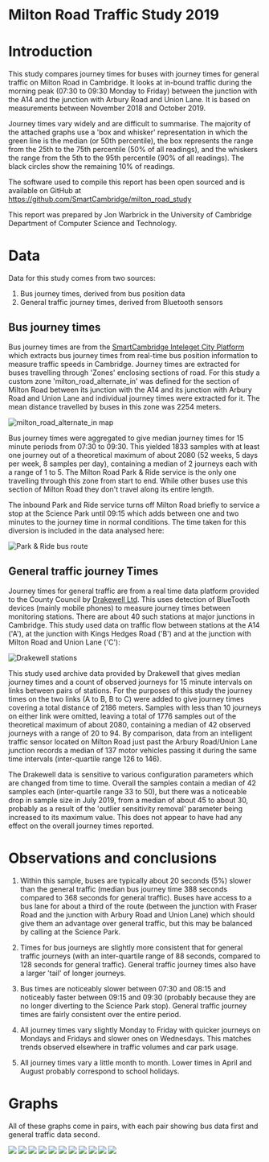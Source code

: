 Milton Road Traffic Study 2019
==============================

Introduction
============

This study compares journey times for buses with journey times for
general traffic on Milton Road in Cambridge. It looks at in-bound
traffic during the morning peak (07:30 to 09:30 Monday to Friday)
between the junction with the A14 and the junction with Arbury Road and
Union Lane. It is based on measurements between November 2018 and
October 2019.

Journey times vary widely and are difficult to summarise. The
majority of the attached graphs use a 'box and whisker' representation
in which the green line is the median (or 50th percentile), the box
represents the range from the 25th to the 75th percentile (50% of all
readings), and the whiskers the range from the 5th to the 95th
percentile (90% of all readings). The black circles show the remaining
10% of readings.

The software used to compile this report has been open sourced and is
available on GitHub at
https://github.com/SmartCambridge/milton_road_study

This report was prepared by Jon Warbrick in the University of Cambridge
Department of Computer Science and Technology.

Data
====

Data for this study comes from two sources:

1. Bus journey times, derived from bus position data
2. General traffic journey times, derived from Bluetooth sensors

Bus journey times
-----------------

Bus journey times are from the [SmartCambridge Inteleget City
Platform](https://smartcambridge.org/) which extracts bus journey times
from real-time bus position information to measure traffic speeds in
Cambridge. Journey times are extracted for buses travelling through
'Zones' enclosing sections of road. For this study a custom zone
'milton_road_alternate_in' was defined for the section of Milton Road
between its junction with the A14 and its junction with Arbury Road and
Union Lane and individual journey times were extracted for it. The mean
distance travelled by buses in this zone was 2254 meters.

![milton_road_alternate_in map](milton_road_alternate_in.png)

Bus journey times were aggregated to give median journey times for 15
minute periods from 07:30 to 09:30. This yielded 1833 samples with at
least one journey out of a theoretical maximum of about 2080 (52 weeks,
5 days per week, 8 samples per day), containing a median of 2 journeys
each with a range of 1 to 5. The Milton Road Park & Ride service is the
only one travelling through this zone from start to end. While other
buses use this section of Milton Road they don't travel along its entire
length.

The inbound Park and Ride service turns off Milton Road briefly to
service a stop at the Science Park until 09:15 which adds between one
and two minutes to the journey time in normal conditions. The time
taken for this diversion is included in the data analysed here:

![Park & Ride bus route](pr5-route.png)

General traffic journey Times
-----------------------------

Journey times for general traffic are from a real time data platform
provided to the County Council by [Drakewell
Ltd](https://www.drakewell.com/). This uses detection of BlueTooth
devices (mainly mobile phones) to measure journey times between
monitoring stations. There are about 40 such stations at major junctions
in Cambridge. This study used data on traffic flow between stations at
the A14 ('A'), at the junction with Kings Hedges Road ('B') and at the
junction with Milton Road and Union Lane ('C'):

![Drakewell stations](drakewell-stations.png)

This study used archive data provided by Drakewell that gives median
journey times and a count of observed journeys for 15 minute intervals
on links between pairs of stations. For the purposes of this study the
journey times on the two links (A to B, B to C) were added to give
journey times covering a total distance of 2186 meters. Samples with
less than 10 journeys on either link were omitted, leaving a total of
1776 samples out of the theoretical maximum of about 2080, containing a
median of 42 observed journeys with a range of 20 to 94. By comparison,
data from an intelligent traffic sensor located on Milton Road just past
the Arbury Road/Union Lane junction records a median of 137 motor
vehicles passing it during the same time intervals (inter-quartile range
126 to 146).

The Drakewell data is sensitive to various configuration parameters
which are changed from time to time. Overall the samples contain a
median of 42 samples each (inter-quartile range 33 to 50), but there was
a noticeable drop in sample size in July 2019, from a median of about 45
to about 30, probably as a result of the 'outlier sensitivity removal'
parameter being increased to its maximum value. This does not appear to
have had any effect on the overall journey times reported.

Observations and conclusions
============================

1. Within this sample, buses are typically about 20 seconds (5%) slower
than the general traffic (median bus journey time 388 seconds compared
to 368 seconds for general traffic). Buses have access to a bus lane for
about a third of the route (between the junction with Fraser Road and
the junction with Arbury Road and Union Lane) which should give them an
advantage over general traffic, but this may be balanced by calling at
the Science Park.

2. Times for bus journeys are slightly more consistent that for general
traffic journeys (with an inter-quartile range of 88 seconds, compared
to 128 seconds for general traffic). General traffic journey times also
have a larger 'tail' of longer journeys.

3. Bus times are noticeably slower between 07:30 and 08:15 and
noticeably faster between 09:15 and 09:30 (probably because they are no
longer diverting to the Science Park stop). General traffic journey
times are fairly consistent over the entire period.

4. All journey times vary slightly Monday to Friday with quicker
journeys on Mondays and Fridays and slower ones on Wednesdays. This
matches trends observed elsewhere in traffic volumes and car park usage.

5. All journey times vary a little month to month. Lower times in April
and August probably correspond to school holidays.

Graphs
======

All of these graphs come in pairs, with each pair showing bus data first and
general traffic data second.

![](png/both-hist.png)
![](png/both-minutes-overall.png)
![](png/bus-minutes-tod.png)
![](png/drakewell-minutes-tod.png)
![](png/bus-minutes-dow.png)
![](png/drakewell-minutes-dow.png)
![](png/bus-minutes-month.png)
![](png/drakewell-minutes-month.png)
![](png/bus-count-overall.png)
![](png/drakewell-count-overall.png)
![](png/drakewell-count-month.png)


